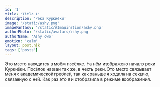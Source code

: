 ```yaml
---
id: '1'
title: 'Title 1'
description: 'Река Куркиёки'
image: '/static/ashy.png'
imageFantasy: '/static/AImagination/ashy.png'
authorPhoto: '/static/avatars/ashy.png'
authorName: 'Ashy owo'
emotion: 'calm'
layout: post.njk
tags: ['posts']
---
```


Это место находится в моём посёлке. На нём изображено начало реки Куркиёки. Посёлок назван так же, в честь реки. Это место связывает меня с академической греблей, так как раньше я ходила на секцию, связанную с ней. Как раз это я и отобразила в режиме воображения.

